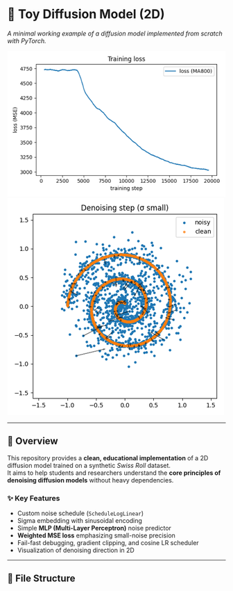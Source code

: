 # 🧠 Toy Diffusion Model (2D)

*A minimal working example of a diffusion model implemented from scratch with PyTorch.*

![Training Loss Curve](assets/loss_curve.png)
![Denoising Step](assets/denoise_step.png)

---

## 📘 Overview
This repository provides a **clean, educational implementation** of a 2D diffusion model trained on a synthetic *Swiss Roll* dataset.  
It aims to help students and researchers understand the **core principles of denoising diffusion models** without heavy dependencies.

### ✨ Key Features
- Custom noise schedule (`ScheduleLogLinear`)
- Sigma embedding with sinusoidal encoding
- Simple **MLP (Multi-Layer Perceptron)** noise predictor
- **Weighted MSE loss** emphasizing small-noise precision
- Fail-fast debugging, gradient clipping, and cosine LR scheduler
- Visualization of denoising direction in 2D

---

## 🧩 File Structure
